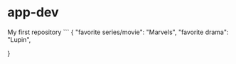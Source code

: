 # app-dev
My first repository
	```
{
  "favorite series/movie": "Marvels",
  "favorite drama": "Lupin",
  
}
```
